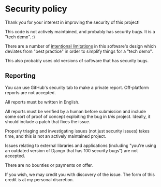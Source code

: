 # Security policy

Thank you for your interest in improving the security of this project!

This code is not actively maintained, and probably has security bugs. It is a
"tech demo". :)

There are a number of [intentional limitations](./README.md#limitations) in this
software's design which deviates from "best practice" in order to simplify
things for a "tech demo".

This also probably uses old versions of software that has security bugs.

## Reporting

You can use GitHub's security tab to make a private report. Off-platform reports
are not accepted.

All reports must be written in English.

All reports must be verified by a human before submission and include some sort
of proof of concept exploiting the bug in _this_ project. Ideally, it should
include a patch that fixes the issue.

Properly triaging and investigating issues (not just security issues) takes
time, and this is not an actively maintained project.

Issues relating to external libraries and applications (including "you're using
an outdated version of Django that has 100 security bugs") are not accepted.

There are no bounties or payments on offer.

If you wish, we may credit you with discovery of the issue. The form of this
credit is at my personal discretion.
